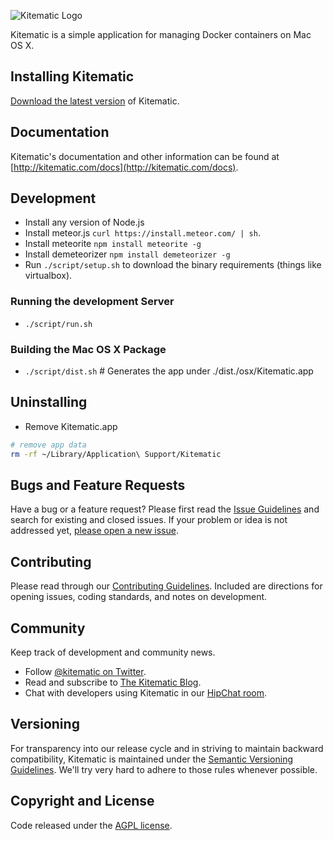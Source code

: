 ![Kitematic Logo](https://cloud.githubusercontent.com/assets/251292/5269258/1b229c3c-7a2f-11e4-96f1-e7baf3c86d73.png)

Kitematic is a simple application for managing Docker containers on Mac OS X.

## Installing Kitematic

[Download the latest version](https://kitematic.com/download) of Kitematic.

## Documentation

Kitematic's documentation and other information can be found at [http://kitematic.com/docs](http://kitematic.com/docs).

## Development

- Install any version of Node.js
- Install meteor.js `curl https://install.meteor.com/ | sh`.
- Install meteorite `npm install meteorite -g`
- Install demeteorizer `npm install demeteorizer -g`
- Run `./script/setup.sh` to download the binary requirements (things like virtualbox).

### Running the development Server

- `./script/run.sh`

### Building the Mac OS X Package

- `./script/dist.sh`    # Generates the app under ./dist./osx/Kitematic.app

## Uninstalling

- Remove Kitematic.app
```bash
# remove app data
rm -rf ~/Library/Application\ Support/Kitematic
```

## Bugs and Feature Requests

Have a bug or a feature request? Please first read the [Issue Guidelines](https://github.com/kitematic/kitematic/blob/master/CONTRIBUTING.md#using-the-issue-tracker) and search for existing and closed issues. If your problem or idea is not addressed yet, [please open a new issue](https://github.com/kitematic/kitematic/issues/new).

## Contributing

Please read through our [Contributing Guidelines](https://github.com/kitematic/kitematic/blob/master/CONTRIBUTING.md). Included are directions for opening issues, coding standards, and notes on development.

## Community

Keep track of development and community news.

- Follow [@kitematic on Twitter](https://twitter.com/kitematic).
- Read and subscribe to [The Kitematic Blog](http://blog.kitematic.com).
- Chat with developers using Kitematic in our [HipChat room](http://www.hipchat.com/giAT9Fqb5).

## Versioning

For transparency into our release cycle and in striving to maintain backward compatibility, Kitematic is maintained under the [Semantic Versioning Guidelines](http://semver.org/). We'll try very hard to adhere to those rules whenever possible.

## Copyright and License

Code released under the [AGPL license](LICENSE).
